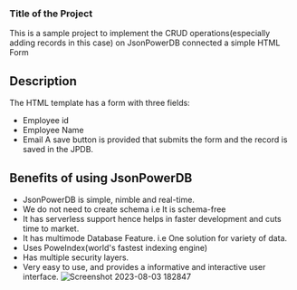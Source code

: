 ### Title of the Project
This is a sample project to implement the CRUD operations(especially adding records in this case) on JsonPowerDB connected a simple HTML Form
## Description
The HTML template has a form with three fields: 
- Employee id
- Employee Name
- Email
  A save button is provided that submits the form and the record is saved in the JPDB.
## Benefits of using JsonPowerDB
- JsonPowerDB is simple, nimble and real-time.
- We do not need to create schema i.e It is schema-free
- It has serverless support hence helps in faster development and cuts time to market.
- It has multimode Database Feature. i.e One solution for variety of data.
- Uses PoweIndex(world's fastest indexing engine)
- Has multiple security layers.
- Very easy to use, and provides a informative and interactive user interface.
  ![Screenshot 2023-08-03 182847](https://github.com/deepak-deez/JPDB_sample/assets/58558866/e2b57533-b89c-41a7-a80f-8c15b77b87c5)
